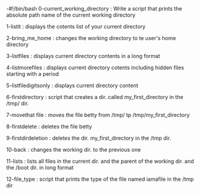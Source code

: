 -#!/bin/bash
0-current_working_directory : Write a script that prints the absolute path name of the current working directory

1-listit : displays the cotents list of your current directory

2-bring_me_home : changes the working directory to te user's home directory

3-listfiles : displays current directory contents in a long format

4-listmorefiles : displays current directory cotents including hidden files starting with a period

5-listfiledigitsonly : displays current directory content

6-firstdirectory : script that creates a dir. called my_first_directory in the /tmp/ dir.

7-movethat file : moves the file betty from /tmp/ tp /tmp/my_first_directory

8-firstdelete : deletes the file betty

9-firstdirdeletion : deletes the dir. my_first_directory in the /tmp dir.

10-back : changes the working dir. to the previous one

11-lists : lists all files in the current dir. and the parent of the working dir. and the /boot dir. in long format

12-file_type : script that prints the type of the file named iamafile in the /tmp dir
